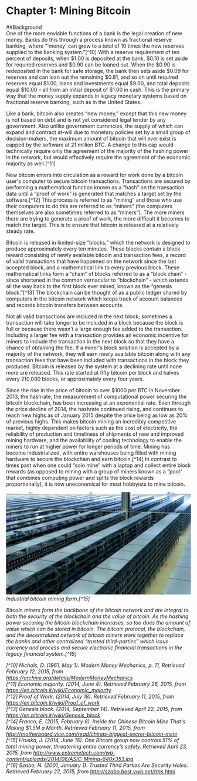 # Chapter 1: Mining Bitcoin

##Background  
One of the more enviable functions of a bank is the legal creation of new money. Banks do this through a process known as fractional reserve banking, where “'money' can grow to a total of 10 times the new reserves supplied to the banking system.”[^10] With a reserve requirement of ten percent of deposits, when $1.00 is deposited at the bank, $0.10 is set aside for required reserves and $0.90 can be loaned out. When the $0.90 is redeposited in the bank for safe storage, the bank then sets aside $0.09 for reserves and can loan out the remaining $0.81, and so on until required reserves equal $1.00, loans and investments equal $9.00, and total deposits equal $10.00 – all from an initial deposit of $1.00 in cash. This is the primary way that the money supply expands in legacy monetary systems based on fractional reserve banking, such as in the United States.  

Like a bank, bitcoin also creates “new money,” except that this new money is not based on debt and is not yet considered legal tender by any government. Also unlike government currencies, the supply of which can expand and contract at-will due to monetary policies set by a small group of decision-makers, the maximum amount of bitcoin that will ever exist is capped by the software at 21 million BTC. A change to this cap would technically require only the agreement of the majority of the hashing power in the network, but would effectively require the agreement of the economic majority as well.[^11]  

New bitcoin enters into circulation as a reward for work done by a bitcoin user's computer to secure bitcoin transactions. Transactions are secured by performing a mathematical function known as a “hash” on the transaction data until a “proof of work” is generated that matches a target set by the software.[^12] This process is referred to as “mining” and those who use their computers to do this are referred to as “miners” (the computers themselves are also sometimes referred to as “miners”). The more miners there are trying to generate a proof of work, the more difficult it becomes to match the target. This is to ensure that bitcoin is released at a relatively steady rate.  

Bitcoin is released in limited-size “blocks,” which the network is designed to produce approximately every ten minutes. These blocks contain a block reward consisting of newly available bitcoin and transaction fees, a record of valid transactions that have happened on the network since the last accepted block, and a mathematical link to every previous block. These mathematical links form a “chain” of blocks referred to as a “block chain” - since shortened in the common vernacular to “blockchain” - which extends all the way back to the first block ever mined, known as the “genesis block.”[^13] The blockchain can be thought of as a public ledger shared by computers in the bitcoin network which keeps track of account balances and records bitcoin transfers between accounts.  

Not all valid transactions are included in the next block; sometimes a transaction will take longer to be included in a block because the block is full or because there wasn't a large enough fee added to the transaction. Including a larger fee with a transaction provides an economic incentive for miners to include the transaction in the next block so that they have a chance of obtaining the fee. If a miner's block solution is accepted by a majority of the network, they will earn newly available bitcoin along with any transaction fees that have been included with transactions in the block they produced. Bitcoin is released by the system at a declining rate until none more are released. This rate started at fifty bitcoin per block and halves every 210,000 blocks, or approximately every four years.  

Since the rise in the price of bitcoin to over $1000 per BTC in November 2013, the hashrate, the measurement of computational power securing the bitcoin blockchain, has been increasing at an exponential rate. Even through the price decline of 2014, the hashrate continued rising, and continues to reach new highs as of January 2015 despite the price being as low as 20% of previous highs. This makes bitcoin mining an incredibly competitive market, highly dependent on factors such as the cost of electricity, the reliability of production and timeliness of shipments of new and improved mining hardware, and the availability of cooling technology to enable the miners to run at higher power for longer periods of time. Mining has become industrialized, with entire warehouses being filled with mining hardware to secure the blockchain and earn bitcoin.[^14] In contrast to times past when one could “solo mine” with a laptop and collect entire block rewards (as opposed to mining with a group of miners known as a “pool” that combines computing power and splits the block rewards proportionally), it is now uneconomical for most hobbyists to mine bitcoin.  


![bitcoin mining](ASIC-Mining-640x353.jpg "Industrial bitcoin mining farm.")  
<I>Industrial bitcoin mining farm.[^15]  

Bitcoin miners form the backbone of the bitcoin network and are integral to both the security of the blockchain and the value of bitcoin. As the hashing power securing the bitcoin blockchain increases, so too does the amount of value which can be stored in bitcoin. The bitcoin protocol, the blockchain, and the decentralized network of bitcoin miners work together to replace the banks and other centralized “trusted third-parties” which issue currency and process and secure electronic financial transactions in the legacy financial system.[^16]  


[^10] Nichols, D. (1961, May 1). Modern Money Mechanics, p. 11, Retrieved February 12, 2015, from https://archive.org/details/ModernMoneyMechanics  
[^11] Economic majority. (2014, June 4). Retrieved February 26, 2015, from https://en.bitcoin.it/wiki/Economic_majority   
[^12] Proof of Work. (2014, July 18). Retrieved February 11, 2015, from https://en.bitcoin.it/wiki/Proof_of_work   
[^13] Genesis block. (2014, September 14). Retrieved April 22, 2015, from https://en.bitcoin.it/wiki/Genesis_block  
[^14] Franco, E. (2015, February 6). Inside the Chinese Bitcoin Mine That's Making $1.5M a Month. Retrieved February 11, 2015, from http://motherboard.vice.com/read/chinas-biggest-secret-bitcoin-mine  
[^15] Hruska, J. (2014, June 16). One Bitcoin group now controls 51% of total mining power, threatening entire currency’s safety. Retrieved April 23, 2015, from http://www.extremetech.com/wp-content/uploads/2014/06/ASIC-Mining-640x353.jpg  
[^16] Szabo, N. (2001, January 1). Trusted Third Parties Are Security Holes. Retrieved February 22, 2015, from http://szabo.best.vwh.net/ttps.html  